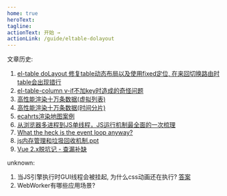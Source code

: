 ```yaml
---
home: true
heroText: 
tagline: 
actionText: 开始 →
actionLink: /guide/eltable-dolayout
---
```


文章历史:

1. [el-table doLayout 修复table动态布局以及使用fixed定位, 在来回切换路由时table会出现错行](/guide/eltable-dolayout)
2. [el-table-column v-if不加key时造成的奇怪问题](/guide/vif-key)
3. [高性能渲染十万条数据(虚拟列表)](https://github.com/chenqf/frontEndBlog/issues/16)
4. [高性能渲染十万条数据(时间分片)](https://github.com/chenqf/frontEndBlog/issues/15)
5. [ecahrts渲染地图案例](/guide/echarts-map)
6. [从浏览器多进程到JS单线程，JS运行机制最全面的一次梳理](https://segmentfault.com/a/1190000012925872)
7. [What the heck is the event loop anyway?](http://latentflip.com/what-is-the-event-loop-anyway)
8. [js内存管理和垃圾回收机制.ppt](https://docs.qq.com/slide/DY1B1YkJJaXNUc2Nt)
9. [Vue 2.x脱坑记 - 查漏补缺](https://juejin.cn/post/6844903509331181575)

unknown:
1. 当JS引擎执行时GUI线程会被挂起, 为什么css动画还在执行?  [答案](https://www.cnblogs.com/shuaishuaidejun/p/7444711.html)
2. WebWorker有哪些应用场景?
